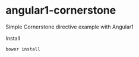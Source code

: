 # angular1-cornerstone
Simple Cornerstone directive example with Angular1

Install
````
bower install
````
